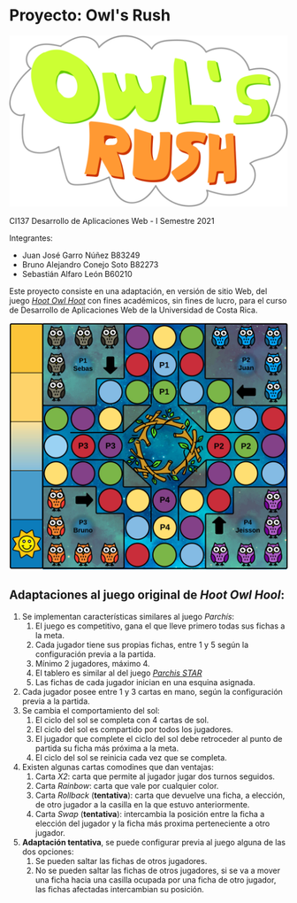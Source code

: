 # Proyecto: Owl's Rush


![Tablero de Owl's Rush](game/images/owl's_rush.svg)

CI137 Desarrollo de Aplicaciones Web - I Semestre 2021

Integrantes:
- Juan José Garro Núñez B83249
- Bruno Alejandro Conejo Soto B82273
- Sebastián Alfaro León B60210 

Este proyecto consiste en una adaptación, en versión de sitio Web, del juego [*Hoot Owl Hoot*](https://www.amazon.com/-/es/Juego-mesa-cooperativo-Peaceable-Kingdom/dp/B004HVKAAI) con fines académicos, sin fines de lucro, para el curso de Desarrollo de Aplicaciones Web de la Universidad de Costa Rica.

![Tablero de Owl's Rush](design/Board.png)

## Adaptaciones al juego original de *Hoot Owl Hool*:

1. Se implementan características similares al juego *Parchís*:
    1. El juego es competitivo, gana el que lleve primero todas sus fichas a la meta.
    2. Cada jugador tiene sus propias fichas, entre 1 y 5 según la configuración previa a la partida.
    3. Mínimo 2 jugadores, máximo 4.
    4. El tablero es similar al del juego [*Parchis STAR*](https://play.google.com/store/apps/details?id=com.superking.parchisi.star&hl=es_CR&gl=US)
    5. Las fichas de cada jugador inician en una esquina asignada.
2. Cada jugador posee entre 1 y 3 cartas en mano, según la configuración previa a la partida.
3. Se cambia el comportamiento del sol:
    1. El ciclo del sol se completa con 4 cartas de sol.
    2. El ciclo del sol es compartido por todos los jugadores.
    3. El jugador que complete el ciclo del sol debe retroceder al punto de partida su ficha más próxima a la meta.
    4. El ciclo del sol se reinicia cada vez que se completa.
4. Existen algunas cartas comodines que dan ventajas:
    1. Carta *X2*: carta que permite al jugador jugar dos turnos seguidos.
    2. Carta *Rainbow*: carta que vale por cualquier color.
    3. Carta *Rollback* (**tentativa**): carta que devuelve una ficha, a elección, de otro jugador a la casilla en la que estuvo anteriormente.
    4. Carta *Swap* (**tentativa**): intercambia la posición entre la ficha a elección del jugador y la ficha más proxima perteneciente a otro jugador.
5. **Adaptación tentativa**, se puede configurar previa al juego alguna de las dos opciones: 
    1. Se pueden saltar las fichas de otros jugadores.
    2. No se pueden saltar las fichas de otros jugadores, si se va a mover una ficha hacia una casilla ocupada por una ficha de otro jugador, las fichas afectadas intercambian su posición.
